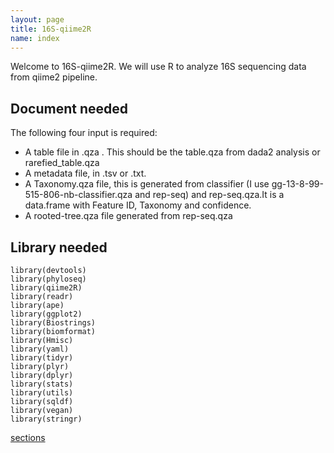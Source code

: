 ```yaml
---
layout: page
title: 16S-qiime2R
name: index
---
```


Welcome to 16S-qiime2R. We will use R to analyze 16S sequencing data from qiime2 pipeline. 

## Document needed
The following four input is required:

- A table file in .qza . This should be the table.qza from dada2 analysis or rarefied_table.qza
- A metadata file, in .tsv or .txt.
- A Taxonomy.qza file, this is generated from classifier (I use gg-13-8-99-515-806-nb-classifier.qza and rep-seq) and rep-seq.qza.It is a data.frame with Feature ID, Taxonomy and confidence.
- A rooted-tree.qza file generated from rep-seq.qza

## Library needed
```
library(devtools) 
library(phyloseq) 
library(qiime2R) 
library(readr) 
library(ape) 
library(ggplot2) 
library(Biostrings) 
library(biomformat) 
library(Hmisc) 
library(yaml) 
library(tidyr) 
library(plyr) 
library(dplyr) 
library(stats) 
library(utils) 
library(sqldf) 
library(vegan) 
library(stringr)
```
[sections](/_sections)
